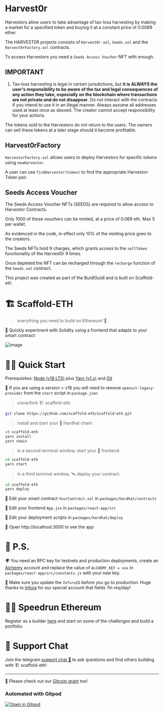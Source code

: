 # Harvest0r

Harvestors allow users to take advantage of tax-loss harvesting by making a market
for a specified token and buying it at a constant price of 0.0069 ether.  

The HARVEST0R projects consists of `Harvest0r.sol`, `Seeds.sol` and the `Harvest0rFactory.sol` contracts.  

To access Harvestors you need a `Seeds Access Voucher` NFT with enough.

## IMPORTANT
1) Tax-loss harvesting is legal in certain jurisdictions, but **it is ALWAYS the user's responsibility to be aware of the tax and legal consequences of any action they take, especially on the blockchain where transactions are not private and do not disappear**. Do not interact with the contracts if you intend to use it in an illegal manner. Always assume all addresses used at least once as doxxed. The creator cannot accept responsibility for your actions.

The tokens sold to the Harvestors do not return to the users. The owners can sell these tokens at a later stage should it become profitable. 

## Harvest0rFactory  

`HarvestorFactory.sol` allows users to deploy Harvestors for specific tokens using `newHarvestor`.

A user can use `findHarvestor(token)` to find the appropriate Harvestor-Token pair.

## Seeds Access Voucher  

The Seeds Access Voucher NFTs (SEEDS) are required to allow access to Harvestor Contracts.

Only 1000 of these vouchers can be minted, at a price of 0.069 eth. Max 5 per wallet.

As evidenced in the code, in effect only 10% of the minting price goes to the creators.

The Seeds NFTs hold 9 charges, which grants access to the `sellToken` functionality of the Harvest0r 9 times.

Once depleted the NFT can be recharged through the `recharge` function of the `Seeds.sol` contract.

This project was created as part of the BuidlGuidl and is built on Scaffold-eth

# 🏗 Scaffold-ETH

> everything you need to build on Ethereum! 🚀

🧪 Quickly experiment with Solidity using a frontend that adapts to your smart contract:

![image](https://user-images.githubusercontent.com/2653167/124158108-c14ca380-da56-11eb-967e-69cde37ca8eb.png)


# 🏄‍♂️ Quick Start

Prerequisites: [Node (v18 LTS)](https://nodejs.org/en/download/) plus [Yarn (v1.x)](https://classic.yarnpkg.com/en/docs/install/) and [Git](https://git-scm.com/downloads)

🚨 If you are using a version < v18 you will need to remove `openssl-legacy-provider` from the `start` script in `package.json`

> clone/fork 🏗 scaffold-eth:

```bash
git clone https://github.com/scaffold-eth/scaffold-eth.git
```

> install and start your 👷‍ Hardhat chain:

```bash
cd scaffold-eth
yarn install
yarn chain
```

> in a second terminal window, start your 📱 frontend:

```bash
cd scaffold-eth
yarn start
```

> in a third terminal window, 🛰 deploy your contract:

```bash
cd scaffold-eth
yarn deploy
```

🔏 Edit your smart contract `YourContract.sol` in `packages/hardhat/contracts`

📝 Edit your frontend `App.jsx` in `packages/react-app/src`

💼 Edit your deployment scripts in `packages/hardhat/deploy`

📱 Open http://localhost:3000 to see the app

# 💌 P.S.

🌍 You need an RPC key for testnets and production deployments, create an [Alchemy](https://www.alchemy.com/) account and replace the value of `ALCHEMY_KEY = xxx` in `packages/react-app/src/constants.js` with your new key.

📣 Make sure you update the `InfuraID` before you go to production. Huge thanks to [Infura](https://infura.io/) for our special account that fields 7m req/day!

# 🏃💨 Speedrun Ethereum
Register as a builder [here](https://speedrunethereum.com) and start on some of the challenges and build a portfolio.

# 💬 Support Chat

Join the telegram [support chat 💬](https://t.me/joinchat/KByvmRe5wkR-8F_zz6AjpA) to ask questions and find others building with 🏗 scaffold-eth!

---

🙏 Please check out our [Gitcoin grant](https://gitcoin.co/grants/2851/scaffold-eth) too!

### Automated with Gitpod

[![Open in Gitpod](https://gitpod.io/button/open-in-gitpod.svg)](https://gitpod.io/#github.com/scaffold-eth/scaffold-eth)

